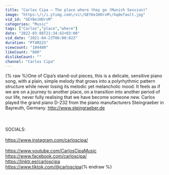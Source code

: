 ```yaml
---
title: "Carlos Cipa – The place where they go (Munich Session)"
image: "https:\/\/i.ytimg.com\/vi\/GEY6e1HOrvM\/hqdefault.jpg"
vid_id: "GEY6e1HOrvM"
categories: "Music"
tags: ["Carlos","place","where"]
date: "2022-03-08T21:34:42+03:00"
vid_date: "2021-04-23T06:00:02Z"
duration: "PT4M22S"
viewcount: "104480"
likeCount: "600"
dislikeCount: ""
channel: "Carlos Cipa"
---
```

{% raw %}One of Cipa’s stand-out pieces, this is a delicate, sensitive piano song, with a plain, simple melody that grows into a polyrhythmic pattern structure while never losing its melodic yet melancholic mood. It feels as if we are on a journey to another place, on a transition into another period of our life, never fully realising that we have become someone new. Carlos played the grand piano D-232 from the piano manufacturers Steingraeber in Bayreuth, Germany. <a rel="nofollow" target="blank" href="http://www.steingraeber.de​">http://www.steingraeber.de​</a><br /><br /><br /><br />SOCIALS: <br /><br /><a rel="nofollow" target="blank" href="https://www.instagram.com/carloscipa/​">https://www.instagram.com/carloscipa/​</a><br /><br /><a rel="nofollow" target="blank" href="https://www.youtube.com/CarlosCipaMusic">https://www.youtube.com/CarlosCipaMusic</a><br />​<a rel="nofollow" target="blank" href="https://www.facebook.com/carloscipa/">https://www.facebook.com/carloscipa/</a><br />​<a rel="nofollow" target="blank" href="https://linktr.ee/carloscipa">https://linktr.ee/carloscipa</a><br /><a rel="nofollow" target="blank" href="https://www.tiktok.com/@carloscipa">https://www.tiktok.com/@carloscipa</a>{% endraw %}
